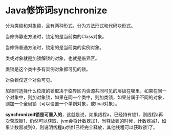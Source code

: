 # Java修饰词synchronize


分为类锁和对象锁，且有两种形式，分为方法形式和代码块形式。

当修饰静态方法时，锁定的是当前类的Class对象。

当修饰普通方法时，锁定的是当前类的实例对象。

类或对象就是加锁解锁的对象，也就是临界区。

类锁是这个类中多有实例对象都可见的锁。

对象锁仅这个对象可见。

加锁时选择什么粒度的锁取决于临界区内资源共同可见的层级在哪里，如果在同一个对象中，则加对象锁，如果在同一个类中，则加类锁，如果分属于不同的对象，则加一个全局锁（可以设置一个单例对象，或final对象）。

**synchronized锁是可重入的**，这就是说，如果线程a，已经持有锁1，则线程a再次获取锁1，仍然可以获取，jvm会将计数器加1，当释放锁的时候，计数器减1，如果计数器减到0，则说明线程a对锁1已经完全释放，其他线程可以获取锁1了。

